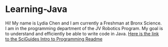 # Learning-Java
Hi! My name is Lydia Chen and I am currently a Freshman at Bronx Science. I am in the programming department of the JV Robotics Program. My goal is to understand and efficiently be able to write code in Java.
[Here is the link to the SciGuides Intro to Programming Readme](https://github.com/SciBorgs/SciGuides/blob/main/projects/intro-to-programming/README.md)